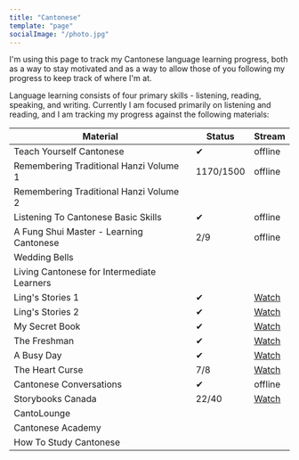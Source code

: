 ```yaml
---
title: "Cantonese"
template: "page"
socialImage: "/photo.jpg"
---
```


I'm using this page to track my Cantonese language learning progress, both as a
way to stay motivated and as a way to allow those of you following my progress
to keep track of where I'm at.

Language learning consists of four primary skills - listening, reading,
speaking, and writing. Currently I am focused primarily on listening and
reading, and I am tracking my progress against the following materials:

| Material                                   | Status    | Stream                                                                            |
| ------------------------------------------ | --------- | --------------------------------------------------------------------------------- |
| Teach Yourself Cantonese                   | ✔         | offline                                                                           |
| Remembering Traditional Hanzi Volume 1     | 1170/1500 | offline                                                                           |
| Remembering Traditional Hanzi Volume 2     |           |                                                                                   |
| Listening To Cantonese Basic Skills        | ✔         | offline                                                                           |
| A Fung Shui Master - Learning Cantonese    | 2/9       | offline                                                                           |
| Wedding Bells                              |           |                                                                                   |
| Living Cantonese for Intermediate Learners |           |                                                                                   |
| Ling's Stories 1                           | ✔         | [Watch](https://www.youtube.com/playlist?list=PLdKI7wP0iFBiNkeEC518KDKtzNfMmuiwF) |
| Ling's Stories 2                           | ✔         | [Watch](https://www.youtube.com/playlist?list=PLdKI7wP0iFBjydNmSx3Q12iUxbSbJziMm) |
| My Secret Book                             | ✔         | [Watch](https://www.youtube.com/playlist?list=PLdKI7wP0iFBh-pVdWreHO01vE3Grljjgi) |
| The Freshman                               | ✔         | [Watch](https://www.youtube.com/playlist?list=PLdKI7wP0iFBj_MX8bYiLqd5Xc9mhcQtXA) |
| A Busy Day                                 | ✔         | [Watch](https://www.youtube.com/playlist?list=PLdKI7wP0iFBjU5qm_KwaKi5hyLGZ6sqg9) |
| The Heart Curse                            | 7/8       | [Watch](https://www.youtube.com/playlist?list=PLdKI7wP0iFBgcQJvIy0v_xSHkvcqorni2) |
| Cantonese Conversations                    | ✔         | offline                                                                           |
| Storybooks Canada                          | 22/40     | [Watch](https://www.youtube.com/playlist?list=PLdKI7wP0iFBgtdZhez9pCT_4FxGPQlff7) |
| CantoLounge                                |           |                                                                                   |
| Cantonese Academy                          |           |                                                                                   |
| How To Study Cantonese                     |           |                                                                                   |
